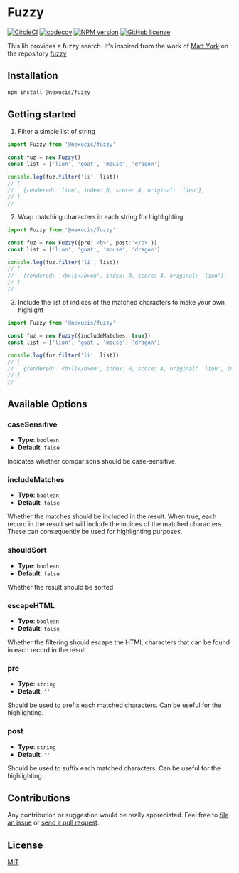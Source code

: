 Fuzzy
=====
[![CircleCI](https://circleci.com/gh/Nexucis/fuzzy.svg?style=shield)](https://circleci.com/gh/Nexucis/fuzzy) [![codecov](https://codecov.io/gh/Nexucis/fuzzy/branch/master/graph/badge.svg)](https://codecov.io/gh/Nexucis/fuzzy) 
[![NPM version](https://img.shields.io/npm/v/@nexucis/fuzzy.svg)](https://www.npmjs.com/package/@nexucis/fuzzy) [![GitHub license](https://img.shields.io/badge/license-MIT-blue.svg)](./LICENSE)

This lib provides a fuzzy search. It's inspired from the work of [Matt York](https://github.com/mattyork) on the repository [fuzzy](https://github.com/mattyork/fuzzy)

## Installation

```bash
npm install @nexucis/fuzzy
```

## Getting started

1. Filter a simple list of string

```typescript
import Fuzzy from '@nexucis/fuzzy'

const fuz = new Fuzzy()
const list = ['lion', 'goat', 'mouse', 'dragon']

console.log(fuz.filter('li', list))
// [
//   {rendered: 'lion', index: 0, score: 4, original: 'lion'},
// ]
//
```

2. Wrap matching characters in each string for highlighting

```typescript
import Fuzzy from '@nexucis/fuzzy'

const fuz = new Fuzzy({pre:'<b>', post:'</b>'})
const list = ['lion', 'goat', 'mouse', 'dragon']

console.log(fuz.filter('li', list))
// [
//   {rendered: '<b>li</b>on', index: 0, score: 4, original: 'lion'},
// ]
//
```

3. Include the list of indices of the matched characters to make your own highlight

```typescript
import Fuzzy from '@nexucis/fuzzy'

const fuz = new Fuzzy({includeMatches: true})
const list = ['lion', 'goat', 'mouse', 'dragon']

console.log(fuz.filter('li', list))
// [
//   {rendered: '<b>li</b>on', index: 0, score: 4, original: 'lion', intervales:[{from:0, to:2}]},
// ]
//
```

## Available Options

### caseSensitive

* **Type**: `boolean`
* **Default**: `false`

Indicates whether comparisons should be case-sensitive.

### includeMatches

* **Type**: `boolean`
* **Default**: `false`

Whether the matches should be included in the result. When true, each record in the result set will include the indices of the matched characters. 
These can consequently be used for highlighting purposes.

### shouldSort

* **Type**: `boolean`
* **Default**: `false`

Whether the result should be sorted

### escapeHTML

* **Type**: `boolean`
* **Default**: `false`

Whether the filtering should escape the HTML characters that can be found in each record in the result

### pre

* **Type**: `string`
* **Default**: `''`

Should be used to prefix each matched characters. Can be useful for the highlighting.

### post

* **Type**: `string`
* **Default**: `''`

Should be used to suffix each matched characters. Can be useful for the highlighting.

## Contributions
Any contribution or suggestion would be really appreciated. Feel free to [file an issue](https://github.com/Nexucis/fuzzy/issues) or [send a pull request](https://github.com/Nexucis/fuzzy/pulls).

## License
[MIT](./LICENSE)
